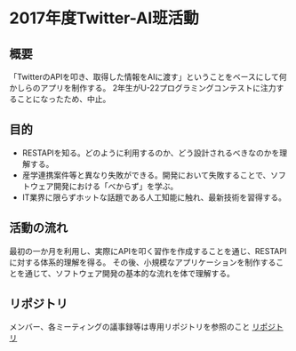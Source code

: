 # 2017年度Twitter-AI班活動

## 概要

「TwitterのAPIを叩き、取得した情報をAIに渡す」ということをベースにして何かしらのアプリを制作する。
2年生がU-22プログラミングコンテストに注力することになったため、中止。

## 目的

+ RESTAPIを知る。どのように利用するのか、どう設計されるべきなのかを理解する。
+ 産学連携案件等と異なり失敗ができる。開発において失敗することで、ソフトウェア開発における「べからず」を学ぶ。
+ IT業界に限らずホットな話題である人工知能に触れ、最新技術を習得する。

## 活動の流れ

最初の一か月を利用し、実際にAPIを叩く習作を作成することを通じ、RESTAPIに対する体系的理解を得る。
その後、小規模なアプリケーションを制作することを通じて、ソフトウェア開発の基本的な流れを体で理解する。

## リポジトリ

メンバー、各ミーティングの議事録等は専用リポジトリを参照のこと
[リポジトリ](https://github.com/kbc-itw/twitter-AI)
